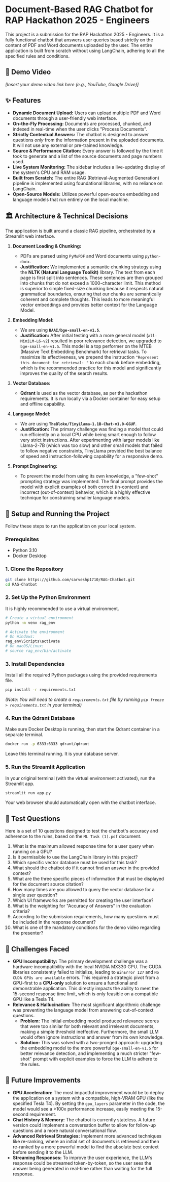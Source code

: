 # Document-Based RAG Chatbot for RAP Hackathon 2025 - Engineers

This project is a submission for the RAP Hackathon 2025 - Engineers. It is a fully functional chatbot that answers user queries based strictly on the content of PDF and Word documents uploaded by the user. The entire application is built from scratch without using LangChain, adhering to all the specified rules and conditions.

## 🎥 Demo Video

*[Insert your demo video link here (e.g., YouTube, Google Drive)]*

## ✨ Features

* **Dynamic Document Upload:** Users can upload multiple PDF and Word documents through a user-friendly web interface.
* **On-the-Fly Processing:** Documents are processed, chunked, and indexed in real-time when the user clicks "Process Documents".
* **Strictly Contextual Answers:** The chatbot is designed to answer questions *only* from the information present in the uploaded documents. It will not use any external or pre-trained knowledge.
* **Source & Performance Citation:** Every answer is followed by the time it took to generate and a list of the source documents and page numbers used.
* **Live System Monitoring:** The sidebar includes a live-updating display of the system's CPU and RAM usage.
* **Built from Scratch:** The entire RAG (Retrieval-Augmented Generation) pipeline is implemented using foundational libraries, with no reliance on LangChain.
* **Open-Source Models:** Utilizes powerful open-source embedding and language models that run entirely on the local machine.

## 🏛️ Architecture & Technical Decisions

The application is built around a classic RAG pipeline, orchestrated by a Streamlit web interface.

1.  **Document Loading & Chunking:**
    * PDFs are parsed using `PyMuPDF` and Word documents using `python-docx`.
    * **Justification:** We implemented a semantic chunking strategy using the **NLTK (Natural Language Toolkit)** library. The text from each page is first split into sentences. These sentences are then grouped into chunks that do not exceed a 1000-character limit. This method is superior to simple fixed-size chunking because it respects natural grammatical boundaries, ensuring that our chunks are semantically coherent and complete thoughts. This leads to more meaningful vector embeddings and provides better context for the Language Model.

2.  **Embedding Model:**
    * We are using **`BAAI/bge-small-en-v1.5`**.
    * **Justification:** After initial testing with a more general model (`all-MiniLM-L6-v2`) resulted in poor relevance detection, we upgraded to `bge-small-en-v1.5`. This model is a top performer on the MTEB (Massive Text Embedding Benchmark) for retrieval tasks. To maximize its effectiveness, we prepend the instruction `"Represent this document for retrieval: "` to each chunk before embedding, which is the recommended practice for this model and significantly improves the quality of the search results.

3.  **Vector Database:**
    * **Qdrant** is used as the vector database, as per the hackathon requirements. It is run locally via a Docker container for easy setup and offline capability.

4.  **Language Model:**
    * We are using **`TheBloke/TinyLlama-1.1B-Chat-v1.0-GGUF`**.
    * **Justification:** The primary challenge was finding a model that could run efficiently on a local CPU while being smart enough to follow very strict instructions. After experimenting with larger models like Llama-2-7B (which was too slow) and other small models that failed to follow negative constraints, TinyLlama provided the best balance of speed and instruction-following capability for a responsive demo.

5.  **Prompt Engineering:**
    * To prevent the model from using its own knowledge, a "few-shot" prompting strategy was implemented. The final prompt provides the model with explicit examples of both correct (in-context) and incorrect (out-of-context) behavior, which is a highly effective technique for constraining smaller language models.

## 🚀 Setup and Running the Project

Follow these steps to run the application on your local system.

### Prerequisites

* Python 3.10
* Docker Desktop

### 1. Clone the Repository

```bash
git clone https://github.com/sarveshp1710/RAG-Chatbot.git
cd RAG-Chatbot
```

### 2. Set Up the Python Environment

It is highly recommended to use a virtual environment.

```bash
# Create a virtual environment
python -m venv rag_env

# Activate the environment
# On Windows:
rag_env\Scripts\activate
# On macOS/Linux:
# source rag_env/bin/activate
```

### 3. Install Dependencies

Install all the required Python packages using the provided requirements file.

```bash
pip install -r requirements.txt
```

*(Note: You will need to create a `requirements.txt` file by running `pip freeze > requirements.txt` in your terminal)*

### 4. Run the Qdrant Database

Make sure Docker Desktop is running, then start the Qdrant container in a separate terminal.

```bash
docker run -p 6333:6333 qdrant/qdrant
```

Leave this terminal running. It is your database server.

### 5. Run the Streamlit Application

In your original terminal (with the virtual environment activated), run the Streamlit app.

```bash
streamlit run app.py
```

Your web browser should automatically open with the chatbot interface.

## 🧪 Test Questions

Here is a set of 10 questions designed to test the chatbot's accuracy and adherence to the rules, based on the `ML Task (1).pdf` document.

1.  What is the maximum allowed response time for a user query when running on a GPU?
2.  Is it permissible to use the LangChain library in this project?
3.  Which specific vector database must be used for this task?
4.  What should the chatbot do if it cannot find an answer in the provided context?
5.  What are the three specific pieces of information that must be displayed for the document source citation?
6.  How many times are you allowed to query the vector database for a single user question?
7.  Which UI frameworks are permitted for creating the user interface?
8.  What is the weighting for "Accuracy of Answers" in the evaluation criteria?
9.  According to the submission requirements, how many questions must be included in the response document?
10. What is one of the mandatory conditions for the demo video regarding the presenter?

## 🧗 Challenges Faced

* **GPU Incompatibility:** The primary development challenge was a hardware incompatibility with the local NVIDIA MX330 GPU. The CUDA libraries consistently failed to initialize, leading to `WinError 127` and `No CUDA GPUs are available` errors. This required a strategic pivot from a GPU-first to a **CPU-only** solution to ensure a functional and demonstrable application. This directly impacts the ability to meet the 15-second response time limit, which is only feasible on a compatible GPU like a Tesla T4.
* **Relevance & Hallucination:** The most significant algorithmic challenge was preventing the language model from answering out-of-context questions.
    * **Problem:** The initial embedding model produced relevance scores that were too similar for both relevant and irrelevant documents, making a simple threshold ineffective. Furthermore, the small LLM would often ignore instructions and answer from its own knowledge.
    * **Solution:** This was solved with a two-pronged approach: upgrading the embedding model to the more powerful `bge-small-en-v1.5` for better relevance detection, and implementing a much stricter "few-shot" prompt with explicit examples to force the LLM to adhere to the rules.

## 🔮 Future Improvements

* **GPU Acceleration:** The most impactful improvement would be to deploy the application on a system with a compatible, high-VRAM GPU (like the specified Tesla T4). By setting the `gpu_layers` parameter in the code, the model would see a >100x performance increase, easily meeting the 15-second requirement.
* **Chat History & Memory:** The chatbot is currently stateless. A future version could implement a conversation buffer to allow for follow-up questions and a more natural conversational flow.
* **Advanced Retrieval Strategies:** Implement more advanced techniques like re-ranking, where an initial set of documents is retrieved and then re-ranked by a more powerful model to find the absolute best context before sending it to the LLM.
* **Streaming Responses:** To improve the user experience, the LLM's response could be streamed token-by-token, so the user sees the answer being generated in real-time rather than waiting for the full response.
